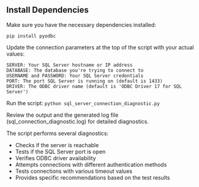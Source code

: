 
## Install Dependencies

Make sure you have the necessary dependencies installed:

`pip install pyodbc`

Update the connection parameters at the top of the script with your actual values:

```
SERVER: Your SQL Server hostname or IP address
DATABASE: The database you're trying to connect to
USERNAME and PASSWORD: Your SQL Server credentials
PORT: The port SQL Server is running on (default is 1433)
DRIVER: The ODBC driver name (default is 'ODBC Driver 17 for SQL Server')
```

Run the script:
`python sql_server_connection_diagnostic.py`

Review the output and the generated log file (sql_connection_diagnostic.log) for detailed diagnostics.

The script performs several diagnostics:

* Checks if the server is reachable
* Tests if the SQL Server port is open
* Verifies ODBC driver availability
* Attempts connections with different authentication methods
* Tests connections with various timeout values
* Provides specific recommendations based on the test results